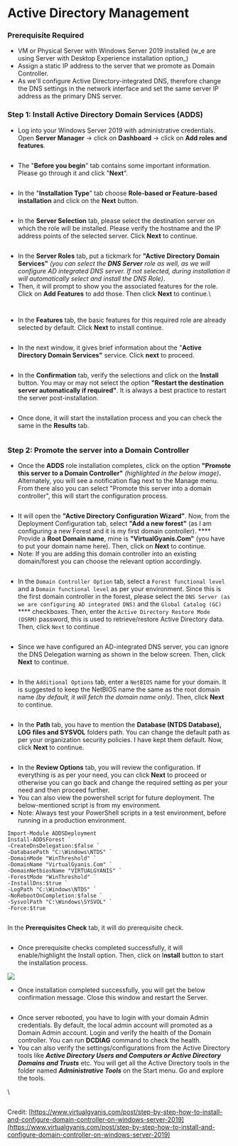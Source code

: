 # Active Directory Management

### **Prerequisite Required** <a href="#viewer-b6rie" id="viewer-b6rie"></a>

* &#x20;VM or Physical Server with Windows Server 2019 installed (w_e are using Server with Desktop Experience installation option_)
* Assign a static IP address to the server that we promote as Domain Controller.
* As we'll configure Active Directory-integrated DNS, therefore change the DNS settings in the network interface and set the same server IP address as the primary DNS server.

### **Step 1: Install Active Directory Domain Services (ADDS)** <a href="#viewer-7f5cp" id="viewer-7f5cp"></a>

* Log into your Windows Server 2019 with administrative credentials. Open **Server Manager** → click on **Dashboard** → click on **Add roles and features**.

<figure><img src="https://static.wixstatic.com/media/115dee_fabba8d7e01c443fb1981cffe99cb6b4~mv2.png/v1/fill/w_740,h_416,al_c,q_85,usm_0.66_1.00_0.01,enc_auto/115dee_fabba8d7e01c443fb1981cffe99cb6b4~mv2.png" alt=""><figcaption></figcaption></figure>

* The "**Before you begin**" tab contains some important information. Please go through it and click "**Next**".

<figure><img src="https://static.wixstatic.com/media/115dee_eeecc83de06d43e093cf401d8aa31d40~mv2.png/v1/fill/w_740,h_416,al_c,q_85,usm_0.66_1.00_0.01,enc_auto/115dee_eeecc83de06d43e093cf401d8aa31d40~mv2.png" alt=""><figcaption></figcaption></figure>

* In the "**Installation Type**" tab choose **Role-based or Feature-based installation** and click on the **Next** button.

<figure><img src="https://static.wixstatic.com/media/115dee_f48e7119d845411eb10f67e247ff8c94~mv2.png/v1/fill/w_740,h_416,al_c,q_85,usm_0.66_1.00_0.01,enc_auto/115dee_f48e7119d845411eb10f67e247ff8c94~mv2.png" alt=""><figcaption></figcaption></figure>

* In the **Server Selection** tab, please select the destination server on which the role will be installed. Please verify the hostname and the IP address points of the selected server. Click **Next** to continue.

<figure><img src="https://static.wixstatic.com/media/115dee_a939b030e9314cacb4435bcac32ac394~mv2.png/v1/fill/w_740,h_416,al_c,q_85,usm_0.66_1.00_0.01,enc_auto/115dee_a939b030e9314cacb4435bcac32ac394~mv2.png" alt=""><figcaption></figcaption></figure>

* In the **Server Roles** tab, put a tickmark for **"Active Directory Domain Services"** _(you can select the **DNS Server** role as well, as we will configure AD integrated DNS server. If not selected, during installation it will automatically select and install the DNS Role)_.
* Then, it will prompt to show you the associated features for the role. Click on **Add Features** to add those. Then click **Next** to continue.\


<figure><img src="https://static.wixstatic.com/media/115dee_b7046ff12a2547ee84be8bea533ffb2f~mv2.png/v1/fill/w_740,h_416,al_c,q_85,usm_0.66_1.00_0.01,enc_auto/115dee_b7046ff12a2547ee84be8bea533ffb2f~mv2.png" alt=""><figcaption></figcaption></figure>

<figure><img src="https://static.wixstatic.com/media/115dee_36f89be0dcc447ad9dca9cb5059ed8a5~mv2.png/v1/fill/w_740,h_416,al_c,q_85,usm_0.66_1.00_0.01,enc_auto/115dee_36f89be0dcc447ad9dca9cb5059ed8a5~mv2.png" alt=""><figcaption></figcaption></figure>

* In the **Features** tab, the basic features for this required role are already selected by default. Click **Next** to install continue.

<figure><img src="https://static.wixstatic.com/media/115dee_519735a2cadf4229a5a2e6334d35d960~mv2.png/v1/fill/w_740,h_416,al_c,q_85,usm_0.66_1.00_0.01,enc_auto/115dee_519735a2cadf4229a5a2e6334d35d960~mv2.png" alt=""><figcaption></figcaption></figure>

* In the next window, it gives brief information about the "**Active Directory Domain Services"** service. Click **next** to proceed.

<figure><img src="https://static.wixstatic.com/media/115dee_83d80e18cef54cb5a0896dab4c128370~mv2.png/v1/fill/w_740,h_416,al_c,q_85,usm_0.66_1.00_0.01,enc_auto/115dee_83d80e18cef54cb5a0896dab4c128370~mv2.png" alt=""><figcaption></figcaption></figure>

* In the **Confirmation** tab, verify the selections and click on the **Install** button. You may or may not select the option **"Restart the destination server automatically if required"**. It is always a best practice to restart the server post-installation.

<figure><img src="https://static.wixstatic.com/media/115dee_483fdb64004c42c0a1d2d746637dd999~mv2.png/v1/fill/w_740,h_416,al_c,q_85,usm_0.66_1.00_0.01,enc_auto/115dee_483fdb64004c42c0a1d2d746637dd999~mv2.png" alt=""><figcaption></figcaption></figure>

* Once done, it will start the installation process and you can check the same in the **Results** tab.

<figure><img src="https://static.wixstatic.com/media/115dee_b7e2ed0bd84743c4a4b55ffad6324e47~mv2.png/v1/fill/w_740,h_416,al_c,q_85,usm_0.66_1.00_0.01,enc_auto/115dee_b7e2ed0bd84743c4a4b55ffad6324e47~mv2.png" alt=""><figcaption></figcaption></figure>

### **Step 2: Promote the server into a Domain Controller** <a href="#viewer-3l9nd" id="viewer-3l9nd"></a>

* Once the **ADDS** role installation completes, click on the option **"Promote this server to a Domain Controller"** _(highlighted in the below image)_**.** Alternately, you will see a notification flag next to the Manage menu. From there also you can select "Promote this server into a domain controller", this will start the configuration process.

<figure><img src="https://static.wixstatic.com/media/115dee_af0d26c5765b4132a58d7b06561279e6~mv2.png/v1/fill/w_740,h_416,al_c,q_85,usm_0.66_1.00_0.01,enc_auto/115dee_af0d26c5765b4132a58d7b06561279e6~mv2.png" alt=""><figcaption></figcaption></figure>

* It will open the **"Active Directory Configuration Wizard"**. Now, from the Deployment Configuration tab, select **"Add a new forest"** (as I am configuring a new Forest and it is my first domain controller). **** Provide a **Root Domain name**, mine is **"VirtualGyanis.Com"** (you have to put your domain name here). Then, click on **Next** to continue.
* Note: If you are adding this domain controller into an existing domain/forest you can choose the relevant option accordingly.

<figure><img src="https://static.wixstatic.com/media/115dee_c3610edbc3aa4c25bc736e1f21bb5fb4~mv2.png/v1/fill/w_740,h_416,al_c,q_85,usm_0.66_1.00_0.01,enc_auto/115dee_c3610edbc3aa4c25bc736e1f21bb5fb4~mv2.png" alt=""><figcaption></figcaption></figure>

* In the `Domain Controller Option` tab, select a `Forest functional level` and a `Domain functional level` as per your environment. Since this is the first domain controller in the forest, please select the `DNS Server (as we are configuring AD integrated DNS)` and the `Global Catalog (GC)` **** checkboxes. Then, enter the `Active Directory Restore Mode (DSRM)` password, this is used to retrieve/restore Active Directory data. Then, click `Next` to continue

<figure><img src="https://static.wixstatic.com/media/115dee_c7048e1ea7884c5bb92fc6c9f6a3f4ff~mv2.png/v1/fill/w_740,h_416,al_c,q_85,usm_0.66_1.00_0.01,enc_auto/115dee_c7048e1ea7884c5bb92fc6c9f6a3f4ff~mv2.png" alt=""><figcaption></figcaption></figure>

* Since we have configured an AD-integrated DNS server, you can ignore the DNS Delegation warning as shown in the below screen. Then, click **Next** to continue.

<figure><img src="https://static.wixstatic.com/media/115dee_709de13858f746bf94b8a0507138b835~mv2.png/v1/fill/w_740,h_416,al_c,q_85,usm_0.66_1.00_0.01,enc_auto/115dee_709de13858f746bf94b8a0507138b835~mv2.png" alt=""><figcaption></figcaption></figure>

* In the `Additional Options` tab, enter a `NetBIOS` name for your domain. It is suggested to keep the NetBIOS name the same as the root domain name _(by default, it will fetch the domain name only)_. Then, click **Next** to continue.

<figure><img src="https://static.wixstatic.com/media/115dee_849e5531b4d748b18393ce8d1e2b5f43~mv2.png/v1/fill/w_740,h_416,al_c,q_85,usm_0.66_1.00_0.01,enc_auto/115dee_849e5531b4d748b18393ce8d1e2b5f43~mv2.png" alt=""><figcaption></figcaption></figure>

* In the **Path** tab, you have to mention the **Database (NTDS Database), LOG** **files and SYSVOL** folders path. You can change the default path as per your organization security policies. I have kept them default. Now, click **Next** to continue.

<figure><img src="https://static.wixstatic.com/media/115dee_0bc2901019ff45b1a98a3f2ebb2b9784~mv2.png/v1/fill/w_740,h_416,al_c,q_85,usm_0.66_1.00_0.01,enc_auto/115dee_0bc2901019ff45b1a98a3f2ebb2b9784~mv2.png" alt=""><figcaption></figcaption></figure>

* In the **Review Options** tab, you will review the configuration. If everything is as per your need, you can click **Next** to proceed or otherwise you can go back and change the required setting as per your need and then proceed further.
* You can also view the powershell script for future deployment. The below-mentioned script is from my environment.
* Note: Always test your PowerShell scripts in a test environment, before running in a production environment.

```
Import-Module ADDSDeployment
Install-ADDSForest `
-CreateDnsDelegation:$false `
-DatabasePath "C:\Windows\NTDS" `
-DomainMode "WinThreshold" `
-DomainName "VirtualGyanis.Com" `
-DomainNetbiosName "VIRTUALGYANIS" `
-ForestMode "WinThreshold" `
-InstallDns:$true `
-LogPath "C:\Windows\NTDS" `
-NoRebootOnCompletion:$false `
-SysvolPath "C:\Windows\SYSVOL" `
-Force:$true
```

<figure><img src="https://static.wixstatic.com/media/115dee_019661c159f54f6fa27b8e1c274c00c0~mv2.png/v1/fill/w_740,h_416,al_c,q_85,usm_0.66_1.00_0.01,enc_auto/115dee_019661c159f54f6fa27b8e1c274c00c0~mv2.png" alt=""><figcaption></figcaption></figure>

In the **Prerequisites Check** tab, it will do prerequisite check.

<figure><img src="https://static.wixstatic.com/media/115dee_42a3227178fb4488be4fc4f214e6a0bf~mv2.png/v1/fill/w_740,h_416,al_c,q_85,usm_0.66_1.00_0.01,enc_auto/115dee_42a3227178fb4488be4fc4f214e6a0bf~mv2.png" alt=""><figcaption></figcaption></figure>

* Once prerequisite checks completed successfully, it will enable/highlight the Install option. Then, click on I**nstall** button to start the installation process.

![](https://static.wixstatic.com/media/115dee\_fe76f0ba8f1e4a538e5662bac7556ded\~mv2.png/v1/fill/w\_740,h\_416,al\_c,q\_85,usm\_0.66\_1.00\_0.01,enc\_auto/115dee\_fe76f0ba8f1e4a538e5662bac7556ded\~mv2.png)

* Once installation completed successfully, you will get the below confirmation message. Close this window and restart the Server.

<figure><img src="https://static.wixstatic.com/media/115dee_b191d547c71d49e58e439ed9b36da2ad~mv2.png/v1/fill/w_722,h_535,al_c,lg_1,q_90,enc_auto/115dee_b191d547c71d49e58e439ed9b36da2ad~mv2.png" alt=""><figcaption></figcaption></figure>

* Once server rebooted, you have to login with your domain Admin credentials. By default, the local admin account will promoted as a Domain Admin account. Login and verify the health of the Domain controller. You can run **DCDIAG** command to check the health.
* You can also verify the settings/configurations from the Active Directory tools like _**Active Directory Users and Computers or Active Directory Domains and Trusts**_ etc. You will get all the Active Directory tools in the folder named _**Administrative Tools**_ on the Start menu. Go and explore the tools.

\


<figure><img src="https://static.wixstatic.com/media/115dee_d802a7f674d24fcb8fccc4832b66933f~mv2.png/v1/fill/w_740,h_416,al_c,q_85,usm_0.66_1.00_0.01,enc_auto/115dee_d802a7f674d24fcb8fccc4832b66933f~mv2.png" alt=""><figcaption></figcaption></figure>

Credit: [https://www.virtualgyanis.com/post/step-by-step-how-to-install-and-configure-domain-controller-on-windows-server-2019](https://www.virtualgyanis.com/post/step-by-step-how-to-install-and-configure-domain-controller-on-windows-server-2019)
